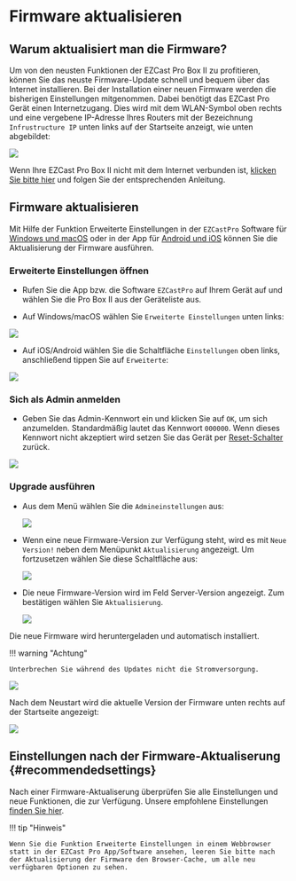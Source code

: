 # Firmware aktualisieren

## Warum aktualisiert man die Firmware? 

Um von den neusten Funktionen der EZCast Pro Box II zu profitieren, können Sie das neuste Firmware-Update schnell und bequem über das Internet installieren. Bei der Installation einer neuen Firmware werden die bisherigen Einstellungen mitgenommen. Dabei benötigt das EZCast Pro Gerät einen Internetzugang. Dies wird mit dem WLAN-Symbol oben rechts und eine vergebene IP-Adresse Ihres Routers mit der Bezeichnung `Infrustructure IP` unten links auf der Startseite anzeigt, wie unten abgebildet:

![](/assets/img/ProII_fw.upgrade.available.png)

Wenn Ihre EZCast Pro Box II nicht mit dem Internet verbunden ist, [klicken Sie bitte hier](internet.md) und folgen Sie der entsprechenden Anleitung.

## Firmware aktualisieren

Mit Hilfe der Funktion Erweiterte Einstellungen in der `EZCastPro` Software für [Windows und macOS](quickstart.md#InstallSoftware) oder in der App für [Android und iOS](quickstart.md#InstallApp) können Sie die Aktualisierung der Firmware ausführen.

### Erweiterte Einstellungen öffnen

* Rufen Sie die App bzw. die Software `EZCastPro` auf Ihrem Gerät auf und wählen Sie die Pro Box II aus der Geräteliste aus.

* Auf Windows/macOS wählen Sie `Erweiterte Einstellungen` unten links:

![](/assets/img/Win-App-Advanced-Settings.png)

* Auf iOS/Android wählen Sie die Schaltfläche `Einstellungen` oben links, anschließend tippen Sie auf `Erweiterte`:

![](/assets/img/iOS_adv-settings.png)

### Sich als Admin anmelden

* Geben Sie das Admin-Kennwort ein und klicken Sie auf `OK`, um sich anzumelden. Standardmäßig lautet das Kennwort `000000`. Wenn dieses Kennwort nicht akzeptiert wird setzen Sie das Gerät per [Reset-Schalter](reset.md#zurücksetzen-per-reset-schalter) zurück.

![](/assets/img/EZCastII_Login.png)

### Upgrade ausführen

*   Aus dem Menü wählen Sie die `Admineinstellungen` aus:

    ![](/assets/img/ezcastpro.II.select.admineinstellungen.png)

*   Wenn eine neue Firmware-Version zur Verfügung steht, wird es mit `Neue Version!` neben dem Menüpunkt `Aktualisierung` angezeigt. Um fortzusetzen wählen Sie diese Schaltfläche aus:

    ![](/assets/img/ProIIStick_Startseite_Firmware-Menuoption.png)

*   Die neue Firmware-Version wird im Feld Server-Version angezeigt. Zum bestätigen wählen Sie `Aktualisierung`.

    ![](/assets/img/ProIIStick_Start.Upgrade.jpg)

Die neue Firmware wird heruntergeladen und automatisch installiert. 

!!! warning "Achtung"
    
	Unterbrechen Sie während des Updates nicht die Stromversorgung.

![](/assets/img/ProIIStick_Firmware_installing.png)

Nach dem Neustart wird die aktuelle Version der Firmware unten rechts auf der Startseite angezeigt:

![](/assets/img/ProIIDongle_Firmware-Version.png)

## Einstellungen nach der Firmware-Aktualiserung {#recommendedsettings}

Nach einer Firmware-Aktualiserung überprüfen Sie alle Einstellungen und neue Funktionen, die zur Verfügung. Unsere empfohlene Einstellungen [finden Sie hier](reset.md#recommendedsettings).

!!! tip "Hinweis"
    
	Wenn Sie die Funktion Erweiterte Einstellungen in einem Webbrowser statt in der EZCast Pro App/Software ansehen, leeren Sie bitte nach der Aktualisierung der Firmware den Browser-Cache, um alle neu verfügbaren Optionen zu sehen.
	